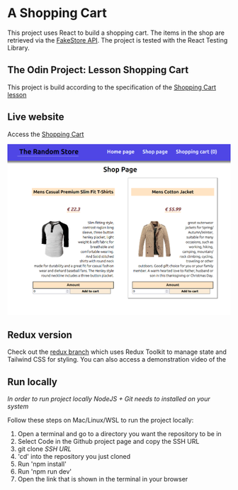 # A Shopping Cart

This project uses React to build a shopping cart. The items in the shop are retrieved via the [FakeStore API](https://fakestoreapi.com/). The project is tested with the React Testing Library.

## The Odin Project: Lesson Shopping Cart

This project is build according to the specification of the [Shopping Cart lesson](https://www.theodinproject.com/lessons/node-path-react-new-shopping-cart)

## Live website

Access the <a href='https://main--odin-react-shoppingcart.netlify.app/'>Shopping Cart</a>

![Shopping cart page](./Shopping-cart-display.png "Clothing items in the shop")

## Redux version

Check out the [redux branch](https://github.com/Gohan61/shopping-cart/tree/redux) which uses Redux Toolkit to manage state and Tailwind CSS for styling. You can also access a demonstration video of the 

## Run locally

*In order to run project locally NodeJS + Git needs to installed on your system*

Follow these steps on Mac/Linux/WSL to run the project locally:

1. Open a terminal and go to a directory you want the repository to be in
2. Select Code in the Github project page and copy the SSH URL
3. git clone *SSH URL*
4. 'cd' into the repository you just cloned
5. Run 'npm install'
6. Run 'npm run dev'
7. Open the link that is shown in the terminal in your browser
